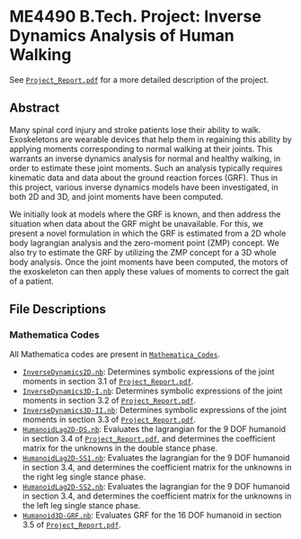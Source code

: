 # ME4490 B.Tech. Project: Inverse Dynamics Analysis of Human Walking

See [`Project_Report.pdf`](Project_Report.pdf) for a more detailed description of the project.

## Abstract

Many spinal cord injury and stroke patients lose their ability to walk. Exoskeletons are wearable devices that help them in regaining this ability by applying moments corresponding to normal walking at their joints. This warrants an inverse dynamics analysis for normal and healthy walking, in order to estimate these joint moments. Such an analysis typically requires kinematic data and data about the ground reaction forces (GRF). Thus in this project, various inverse dynamics models have been investigated, in both 2D and 3D, and joint moments have been computed. 

We initially look at models where the GRF is known, and then address the situation when data about the GRF might be unavailable. For this, we present a novel formulation in which the GRF is estimated from a 2D whole body lagrangian analysis and the zero-moment point (ZMP) concept. We also try to estimate the GRF by utilizing the ZMP concept for a 3D whole body analysis. Once the joint moments have been computed, the motors of the exoskeleton can then apply these values of moments to correct the gait of a patient.

## File Descriptions

### Mathematica Codes

All Mathematica codes are present in [`Mathematica_Codes`](Mathematica_Codes).

* [`InverseDynamics2D.nb`](https://github.com/abhyudit309/InverseDynamicsHumanWalking/blob/main/Mathematica_Codes/InverseDynamics2D.nb): Determines symbolic expressions of the joint moments in section 3.1 of [`Project_Report.pdf`](Project_Report.pdf).
* [`InverseDynamics3D-I.nb`](https://github.com/abhyudit309/InverseDynamicsHumanWalking/blob/main/Mathematica_Codes/InverseDynamics3D-I.nb): Determines symbolic expressions of the joint moments in section 3.2 of [`Project_Report.pdf`](Project_Report.pdf).
* [`InverseDynamics3D-II.nb`](https://github.com/abhyudit309/InverseDynamicsHumanWalking/blob/main/Mathematica_Codes/InverseDynamics3D-II.nb): Determines symbolic expressions of the joint moments in section 3.3 of [`Project_Report.pdf`](Project_Report.pdf).
* [`HumanoidLag2D-DS.nb`](https://github.com/abhyudit309/InverseDynamicsHumanWalking/blob/main/Mathematica_Codes/HumanoidLag2D-DS.nb): Evaluates the lagrangian for the 9 DOF humanoid in section 3.4 of [`Project_Report.pdf`](Project_Report.pdf), and determines the coefficient matrix for the unknowns in the double stance phase.
* [`HumanoidLag2D-SS1.nb`](https://github.com/abhyudit309/InverseDynamicsHumanWalking/blob/main/Mathematica_Codes/HumanoidLag2D-SS1.nb): Evaluates the lagrangian for the 9 DOF humanoid in section 3.4, and determines the coefficient matrix for the unknowns in the right leg single stance phase.
* [`HumanoidLag2D-SS2.nb`](https://github.com/abhyudit309/InverseDynamicsHumanWalking/blob/main/Mathematica_Codes/HumanoidLag2D-SS2.nb): Evaluates the lagrangian for the 9 DOF humanoid in section 3.4, and determines the coefficient matrix for the unknowns in the left leg single stance phase.
* [`Humanoid3D-GRF.nb`](https://github.com/abhyudit309/InverseDynamicsHumanWalking/blob/main/Mathematica_Codes/HumanoidLag3D-GRF.nb): Evaluates GRF for the 16 DOF humanoid in section 3.5 of [`Project_Report.pdf`](Project_Report.pdf).
